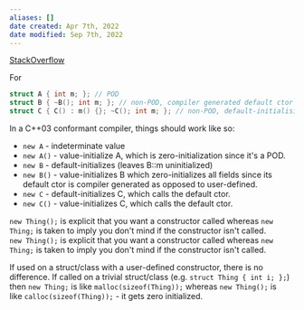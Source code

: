 ```yaml
---
aliases: []
date created: Apr 7th, 2022
date modified: Sep 7th, 2022
---
```

[StackOverflow](https://stackoverflow.com/questions/620137/do-the-parentheses-after-the-type-name-make-a-difference-with-new)

For

```cpp
struct A { int m; }; // POD
struct B { ~B(); int m; }; // non-POD, compiler generated default ctor
struct C { C() : m() {}; ~C(); int m; }; // non-POD, default-initialising m
```

In a C++03 conformant compiler, things should work like so:
- `new A` - indeterminate value
- `new A()` - value-initialize A, which is zero-initialization since it's a POD.
- `new B` - default-initializes (leaves B::m uninitialized)
- `new B()` - value-initializes B which zero-initializes all fields since its default ctor is compiler generated as opposed to user-defined.
- `new C` - default-initializes C, which calls the default ctor.
- `new C()` - value-initializes C, which calls the default ctor.

`new Thing();` is explicit that you want a constructor called whereas `new Thing;` is taken to imply you don't mind if the constructor isn't called.  
`new Thing();` is explicit that you want a constructor called whereas `new Thing;` is taken to imply you don't mind if the constructor isn't called.

If used on a struct/class with a user-defined constructor, there is no difference. If called on a trivial struct/class (e.g. `struct Thing { int i; };`) then `new Thing;` is like `malloc(sizeof(Thing));` whereas `new Thing();` is like `calloc(sizeof(Thing));` - it gets zero initialized.
